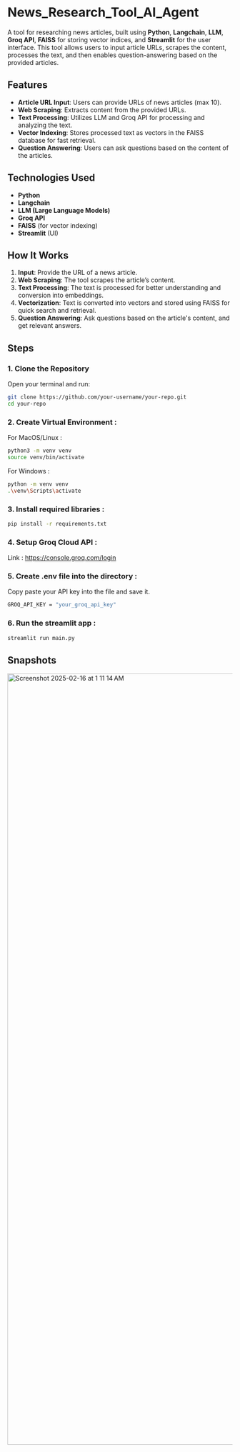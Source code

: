 # News_Research_Tool_AI_Agent

A tool for researching news articles, built using **Python**, **Langchain**, **LLM**, **Groq API**, **FAISS** for storing vector indices, and **Streamlit** for the user interface. This tool allows users to input article URLs, scrapes the content, processes the text, and then enables question-answering based on the provided articles.

## Features

- **Article URL Input**: Users can provide URLs of news articles (max 10).
- **Web Scraping**: Extracts content from the provided URLs.
- **Text Processing**: Utilizes LLM and Groq API for processing and analyzing the text.
- **Vector Indexing**: Stores processed text as vectors in the FAISS database for fast retrieval.
- **Question Answering**: Users can ask questions based on the content of the articles.

## Technologies Used

- **Python**
- **Langchain**
- **LLM (Large Language Models)**
- **Groq API**
- **FAISS** (for vector indexing)
- **Streamlit** (UI)

## How It Works

1. **Input**: Provide the URL of a news article.
2. **Web Scraping**: The tool scrapes the article’s content.
3. **Text Processing**: The text is processed for better understanding and conversion into embeddings.
4. **Vectorization**: Text is converted into vectors and stored using FAISS for quick search and retrieval.
5. **Question Answering**: Ask questions based on the article's content, and get relevant answers.
   
## Steps

### 1. Clone the Repository

Open your terminal and run:

```bash
git clone https://github.com/your-username/your-repo.git
cd your-repo
```


### 2. Create Virtual Environment : 

For MacOS/Linux : 
```bash
python3 -m venv venv
source venv/bin/activate
```

For Windows :
```bash
python -m venv venv
.\venv\Scripts\activate
```

### 3. Install required libraries : 
```bash
pip install -r requirements.txt
```


### 4. Setup Groq Cloud API : 

Link : https://console.groq.com/login

### 5. Create .env file into the directory : 

Copy paste your API key into the file and save it.
```bash
GROQ_API_KEY = "your_groq_api_key"
```

### 6. Run the streamlit app : 

```bash
streamlit run main.py
```


## Snapshots 

<img width="1728" alt="Screenshot 2025-02-16 at 1 11 14 AM" src="https://github.com/user-attachments/assets/793fe35b-ba5a-4164-8484-279fc0fc9195" />


